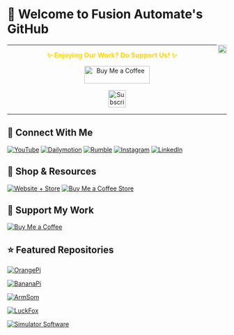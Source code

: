 
<!--
**papercodeIN/papercodeIN** is a ✨ _special_ ✨ repository because its `README.md` (this file) appears on your GitHub profile.

Here are some ideas to get you started:

- 🔭 I’m currently working on ...
- 🌱 I’m currently learning ...
- 👯 I’m looking to collaborate on ...
- 🤔 I’m looking for help with ...
- 💬 Ask me about ...
- 📫 How to reach me: ...
- 😄 Pronouns: ...
- ⚡ Fun fact: ...
-->



# 👋 Welcome to Fusion Automate's GitHub

<img align="right" src="https://visitor-badge.laobi.icu/badge?page_id=papercodeIN.papercodeIN" height="20" />


---
<p align="center">
  <span style="font-size: 1.1em; color: #FFD700; font-weight: bold;">✨ Enjoying Our Work? Do Support Us! ✨</span>
</p>

<p align="center" style="margin: 15px 0;">
  <a href="https://buymeacoffee.com/pylin" target="_blank">
    <img src="https://cdn.buymeacoffee.com/buttons/v2/default-yellow.png" alt="Buy Me a Coffee" style="height: 40px; width: 150px;">
  </a>
</p>

<p align="center" style="margin: 15px 0;">
  <a href="https://www.youtube.com/channel/UCKKhdFV0q8CV5vWUDfiDfTw" target="_blank">
    <img src="https://img.shields.io/badge/SUBSCRIBE%20ON%20YOUTUBE-FF0000?style=for-the-badge&logo=youtube&logoColor=white" alt="Subscribe on YouTube" style="height: 40px;">
  </a>
</p>

---

## 🔗 Connect With Me
[![YouTube](https://img.shields.io/badge/YouTube-FusionAutomate-red?style=flat&logo=youtube)](https://www.youtube.com/@Fusion_Automate)
[![Dailymotion](https://img.shields.io/badge/Dailymotion-FusionAutomate-red?style=flat&logo=dailymotion)](https://www.dailymotion.com/fusionautomate)
[![Rumble](https://img.shields.io/badge/Rumble-FusionAutomate-red?style=flat&logo=rumble)](http://rumble.com/c/Fusion_Automate)
[![Instagram](https://img.shields.io/badge/Instagram-FusionAutomate-purple?style=flat&logo=instagram)](https://instagram.com/fusion_automate)
[![LinkedIn](https://img.shields.io/badge/LinkdIn-FusionAutomate-purple?style=flat)](https://www.linkedin.com/company/fusion-automate/)


## 🛒 Shop & Resources
[![Website + Store](https://img.shields.io/badge/Website-Visit_Website-blue?style=flat)](https://fusionautomate.in/)
[![Buy Me a Coffee Store](https://img.shields.io/badge/Buy_Me_a_Coffee-Visit_Store-blue?style=flat&logo=buymeacoffee)](https://buymeacoffee.com/pylin/extras)

## 💖 Support My Work
[![Buy Me a Coffee](https://img.shields.io/badge/Buy_Me_a_Coffee-Donate-blue?style=flat&logo=buymeacoffee)](https://buymeacoffee.com/pylin/)
<!-- [![PayPal](https://img.shields.io/badge/PayPal-Donate-blue?style=flat&logo=paypal)](https://paypal.me/PlatimaCash) -->
<!-- [![Patreon](https://img.shields.io/badge/Patreon-Support_My_Work-f96854?style=flat&logo=patreon)](https://patreon.com/platima) -->
<!-- [![GitHub Sponsors](https://img.shields.io/badge/GitHub_Sponsors-Platima-4078c0?style=flat&logo=github)](https://github.com/sponsors/platima) -->


## ⭐ Featured Repositories
[![OrangePi](https://img.shields.io/badge/OrangePi-SBC-orange?style=flat)](https://github.com/papercodeIN/OrangePi)

[![BananaPi](https://img.shields.io/badge/BananaPi-SBC-blue?style=flat)](https://github.com/papercodeIN/BananaPi)

[![ArmSom](https://img.shields.io/badge/ArmSom-SBC-brightgreen?style=flat)](https://github.com/papercodeIN/ArmSom)

[![LuckFox](https://img.shields.io/badge/LuckFox-SBC-yellow?style=flat)](https://github.com/papercodeIN/Luckfox)

[![Simulator Software](https://img.shields.io/badge/Simulator-Software-purple?style=flat)](https://github.com/papercodeIN/Simulator_Software_for_Training)

<!-- [![Orange Pi](https://img.shields.io/badge/OrangePi-SBC-brightgreen?style=flat)](https://github.com/papercodeIN/OrangePi) -->

<!-- [![Board Taxonomies](https://img.shields.io/badge/Board_Taxonomies-Documentation-blue?style=flat)](https://github.com/platima/Board-Taxonomies) Clear definitions and categorization for different types of embedded computing boards (SBCs, Compute Modules, etc.).

[![SBC Images](https://img.shields.io/badge/SBC_Images-Custom_Builds-orange?style=flat)](https://github.com/platima/SBC-Images) Custom built OS images for various single-board computers with improvements over stock versions. -->

<!-- [![Link Tree](https://img.shields.io/badge/LinkTree-Check_Rankings-yellow?style=flat&logo=stackexchange)](https://sbctierlist.com) -->

<!-- [![YouTube Food](https://img.shields.io/badge/YouTube-Platima-red?style=flat&logo=youtube)](https://youtube.com/@platima)
[![Instagram](https://img.shields.io/badge/Instagram-FusionAutomate-purple?style=flat&logo=instagram)](https://www.instagram.com/platimatinkers)
[![Reddit](https://img.shields.io/badge/Reddit-r/FusionAutomate-orange?style=flat&logo=reddit)](https://www.reddit.com/r/Platima/) -->


<!-- ## About Me
Aussie, late 30's, having fun and loving life whilst tinkering with food and technology, sometimes making videos and selling spare product via my online SBC & electronics shop.

I create content focused on single-board computers, electronics, and tinkering projects. Here you'll find repositories related to my various projects, tutorials, and experimental builds.

My 2nd YouTube channel is mostly about cooking and kitchen appliances.


## 💖 Support My Work
[![PayPal](https://img.shields.io/badge/PayPal-Donate-blue?style=flat&logo=paypal)](https://paypal.me/PlatimaCash)
[![Patreon](https://img.shields.io/badge/Patreon-Support_My_Work-f96854?style=flat&logo=patreon)](https://patreon.com/platima)
[![GitHub Sponsors](https://img.shields.io/badge/GitHub_Sponsors-Platima-4078c0?style=flat&logo=github)](https://github.com/sponsors/platima)

## 🛒 Shop & Resources
[![Shop](https://img.shields.io/badge/SBC_&_EE_Shop-Visit_Store-blue?style=flat&logo=shopify)](https://shop.plati.ma)
[![SBC Tier List](https://img.shields.io/badge/SBC_Tier_List-Check_Rankings-yellow?style=flat&logo=stackexchange)](https://sbctierlist.com)

## 🔧 Technologies & Tools
![](https://img.shields.io/badge/OS-Linux_Mint_Mate-informational?style=flat&logo=linuxmint)
![](https://img.shields.io/badge/Editor-Vim-informational?style=flat&logo=vim)
![](https://img.shields.io/badge/Shell-bash-informational?style=flat&logo=gnubash)
![](https://img.shields.io/badge/SBC-All_of_Them-informational?style=flat&logo=raspberrypi)
![](https://img.shields.io/badge/Code-JavaScript-informational?style=flat&logo=javascript)
![](https://img.shields.io/badge/Code-C-informational?style=flat&logo=c)

## 📊 GitHub Stats
![](https://github-readme-stats.vercel.app/api/top-langs/?username=platima&theme=radical&langs_count=3)
![](https://github-readme-stats.vercel.app/api?username=platima&show_icons=true&line_height=27&theme=radical)

## ⭐ Featured Repositories
[![Enhanced Braindump Format](https://img.shields.io/badge/Enhanced_Braindump_Format-EBF-brightgreen?style=flat)](https://github.com/platima/enhanced-braindump-format) A compact, machine-optimized format for efficient context transfer between AI assistant conversations.

[![Board Taxonomies](https://img.shields.io/badge/Board_Taxonomies-Documentation-blue?style=flat)](https://github.com/platima/Board-Taxonomies) Clear definitions and categorization for different types of embedded computing boards (SBCs, Compute Modules, etc.).

[![SBC Images](https://img.shields.io/badge/SBC_Images-Custom_Builds-orange?style=flat)](https://github.com/platima/SBC-Images) Custom built OS images for various single-board computers with improvements over stock versions.

---

💬 **Want to collaborate or have questions?** Feel free to reach out on any of my social platforms! -->
